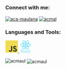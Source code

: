<h3 align="left">Connect with me:</h3>
<p align="left">
<a href="https://linkedin.com/in/aca-maulana" target="blank"><img align="center" src="https://raw.githubusercontent.com/rahuldkjain/github-profile-readme-generator/master/src/images/icons/Social/linked-in-alt.svg" alt="aca-maulana" height="30" width="40" /></a>
<a href="https://www.hackerrank.com/acmal" target="blank"><img align="center" src="https://raw.githubusercontent.com/rahuldkjain/github-profile-readme-generator/master/src/images/icons/Social/hackerrank.svg" alt="acmal" height="30" width="40" /></a>
</p>

<h3 align="left">Languages and Tools:</h3>
<p align="left"> <a href="https://developer.mozilla.org/en-US/docs/Web/JavaScript" target="_blank" rel="noreferrer"> <img src="https://raw.githubusercontent.com/devicons/devicon/master/icons/javascript/javascript-original.svg" alt="javascript" width="40" height="40"/> </a> <a href="https://reactjs.org/" target="_blank" rel="noreferrer"> <img src="https://raw.githubusercontent.com/devicons/devicon/master/icons/react/react-original-wordmark.svg" alt="react" width="40" height="40"/> </a> </p>

<p><img align="left" src="https://github-readme-stats.vercel.app/api/top-langs?username=acmaul&show_icons=true&theme=dark&locale=en&layout=compact" alt="acmaul" /></p>

<p>&nbsp;<img align="center" src="https://github-readme-stats.vercel.app/api?username=acmaul&show_icons=true&theme=dark&locale=en" alt="acmaul" /></p>
